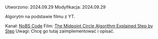 Utworzono: 2024.09.29
Modyfikacja: 2024.09.29

Algorytm na podstawie filmu z YT.

Kanał: [NoBS Code](https://www.youtube.com/@nobs_code)
Film: [The Midpoint Circle Algorithm Explained Step by Step](https://www.youtube.com/watch?v=hpiILbMkF9w)
Uwagi: Chcę go tutaj zaimplementować i opisać.